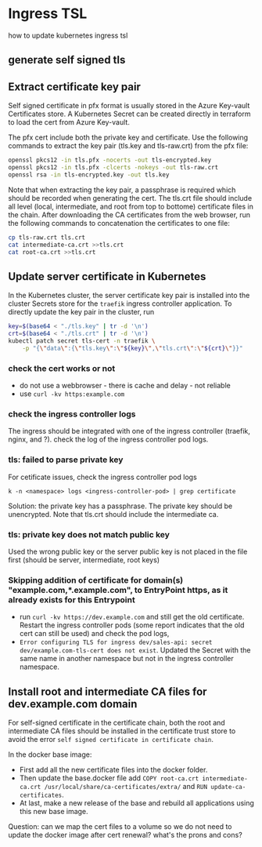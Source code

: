 # Ingress TSL
how to update kubernetes ingress tsl

## generate self signed tls

## Extract certificate key pair
Self signed certificate in pfx format is usually stored in the Azure Key-vault Certificates store.
A Kubernetes Secret can be created directly in terraform to load the cert from Azure Key-vault.

The pfx cert include both the private key and certificate. 
Use the following commands to extract the key pair (tls.key and tls-raw.crt) from the pfx file:
```sh
openssl pkcs12 -in tls.pfx -nocerts -out tls-encrypted.key
openssl pkcs12 -in tls.pfx -clcerts -nokeys -out tls-raw.crt
openssl rsa -in tls-encrypted.key -out tls.key
```
Note that when extracting the key pair, a passphrase is required which should be recorded when generating the cert.
The tls.crt file should include all level (local, intermediate, and root from top to bottome) certificate files in the chain. 
After downloading the CA certificates from the web browser, run the following commands to concatenation the certificates to one file:
```sh
cp tls-raw.crt tls.crt
cat intermediate-ca.crt >>tls.crt
cat root-ca.crt >>tls.crt
```

## Update server certificate in Kubernetes
In the Kubernetes cluster, the server certificate key pair is installed into the cluster Secrets store for the `traefik` ingress controller application. 
To directly update the key pair in the cluster, run
```sh
key=$(base64 < "./tls.key" | tr -d '\n')
crt=$(base64 < "./tls.crt" | tr -d '\n')
kubectl patch secret tls-cert -n traefik \
    -p "{\"data\":{\"tls.key\":\"${key}\",\"tls.crt\":\"${crt}\"}}"
```
### check the cert works or not
- do not use a webbrowser - there is cache and delay - not reliable
- use `curl -kv https:example.com`
### check the ingress controller logs
The ingress should be integrated with one of the ingress controller (traefik, nginx, and ?). check the log of the ingress controller pod logs.
### tls: failed to parse private key
For cetificate issues, check the ingress controller pod logs
```
k -n <namespace> logs <ingress-controller-pod> | grep certificate
```
Solution: the private key has a passphrase. The private key should be unencrypted. Note that tls.crt should include the intermediate ca.
### tls: private key does not match public key
Used the wrong public key or the server public key is not placed in the file first (should be server, intermediate, root keys)
### Skipping addition of certificate for domain(s) \"example.com,*.example.com\", to EntryPoint https, as it already exists for this Entrypoint
- run `curl -kv https://dev.example.com` and still get the old certificate.
  Restart the ingress controller pods (some report indicates that the old cert can still be used) and check the pod logs, 
- `Error configuring TLS for ingress dev/sales-api: secret dev/example.com-tls-cert does not exist`.
  Updated the Secret with the same name in another namespace but not in the ingress controller namespace.

## Install root and intermediate CA files for dev.example.com domain
For self-signed certificate in the certificate chain, both the root and intermediate CA files 
should be installed in the certificate trust store to avoid the error `self signed certificate in certificate chain`.

In the docker base image:
- First add all the new certificate files into the docker folder.
- Then update the base.docker file add `COPY root-ca.crt intermediate-ca.crt /usr/local/share/ca-certificates/extra/` and `RUN update-ca-certificates`.
- At last, make a new release of the base and rebuild all applications using this new base image.

Question: can we map the cert files to a volume so we do not need to update the docker image after cert renewal? what's the prons and cons?
